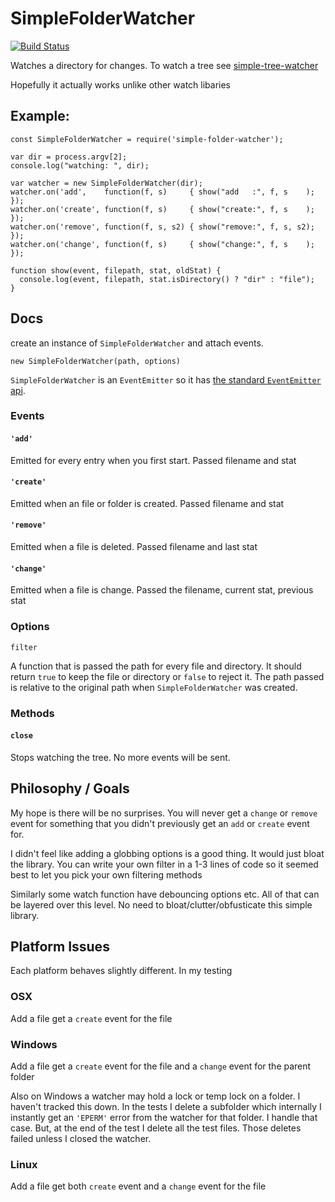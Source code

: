 SimpleFolderWatcher
==========

[![Build Status](https://travis-ci.org/greggman/simple-folder-watcher.svg?branch=master)](https://travis-ci.org/greggman/simple-folder-watcher)

Watches a directory for changes. To watch a tree see [simple-tree-watcher](https://github.com/greggman/simple-tree-watcher)

Hopefully it actually works unlike other watch libaries

## Example:

```
const SimpleFolderWatcher = require('simple-folder-watcher');

var dir = process.argv[2];
console.log("watching: ", dir);

var watcher = new SimpleFolderWatcher(dir);
watcher.on('add',    function(f, s)     { show("add   :", f, s    ); });
watcher.on('create', function(f, s)     { show("create:", f, s    ); });
watcher.on('remove', function(f, s, s2) { show("remove:", f, s, s2); });
watcher.on('change', function(f, s)     { show("change:", f, s    ); });

function show(event, filepath, stat, oldStat) {
  console.log(event, filepath, stat.isDirectory() ? "dir" : "file");
}
```

## Docs

create an instance of `SimpleFolderWatcher` and attach events.

`new SimpleFolderWatcher(path, options)`

`SimpleFolderWatcher` is an `EventEmitter` so it has [the standard `EventEmitter` api](https://nodejs.org/api/events.html#events_class_eventemitter).

### Events

#### `'add'`

Emitted for every entry when you first start. Passed filename and stat

#### `'create'`

Emitted when an file or folder is created. Passed filename and stat

#### `'remove'`

Emitted when a file is deleted. Passed filename and last stat

#### `'change'`

Emitted when a file is change. Passed the filename, current stat, previous stat

### Options

`filter`

A function that is passed the path for every file and directory. It should return `true`
to keep the file or directory or `false` to reject it. The path passed
is relative to the original path when `SimpleFolderWatcher` was created.

### Methods

#### `close`

Stops watching the tree. No more events will be sent.

## Philosophy / Goals

My hope is there will be no surprises. You will never get a `change` or `remove`
event for something that you didn't previously get an `add` or `create` event for.

I didn't feel like adding a globbing options is a good thing. It would just bloat the
library. You can write your own filter in a 1-3 lines of code so it seemed best to let
you pick your own filtering methods

Similarly some watch function have debouncing options etc. All of that can be layered
over this level. No need to bloat/clutter/obfusticate this simple library.

## Platform Issues

Each platform behaves slightly different. In my testing

### OSX

Add a file get a `create` event for the file

### Windows

Add a file get a `create` event for the file and a `change` event for the parent folder

Also on Windows a watcher may hold a lock or temp lock on a folder.
I haven't tracked this down. In the tests I delete a subfolder
which internally I instantly get an `'EPERM'` error from the watcher
for that folder. I handle that case. But, at the end of the test
I delete all the test files. Those deletes failed unless I closed
the watcher.

### Linux

Add a file get both `create` event and a `change` event for the file


